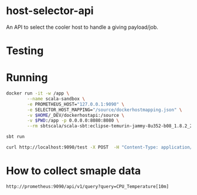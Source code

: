 # host-selector-api

An API to select the cooler host to handle a giving payload/job. 



# Testing 


# Running

```bash 
docker run -it -w /app \
        --name scala-sandbox \
        -e PROMETHEUS_HOST="127.0.0.1:9090" \
        -e SELECTOR_HOST_MAPPING="/source/dockerhostmapping.json" \
        -v $HOME/_DEV/dockerhostapi:/source \
        -v $PWD:/app -p 0.0.0.0:8080:8080 \
        --rm sbtscala/scala-sbt:eclipse-temurin-jammy-8u352-b08_1.8.2_2.12.17 /bin/bash

```

```bash 
sbt run
```

```bash 
curl http://localhost:9090/test -X POST  -H "Content-Type: application/json"  -d '{"filter":"hhgtg","strategy":"42"}'
```


# How to collect smaple data

```bash 
http://prometheus:9090/api/v1/query?query=CPU_Temperature[10m]
```